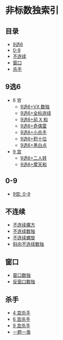 # 非标数独索引
<!-- START doctoc generated TOC please keep comment here to allow auto update -->
<!-- DON'T EDIT THIS SECTION, INSTEAD RE-RUN doctoc TO UPDATE -->
## 目录

- [9选6](#9%E9%80%896)
- [0-9](#0-9)
- [不连续](#%E4%B8%8D%E8%BF%9E%E7%BB%AD)
- [窗口](#%E7%AA%97%E5%8F%A3)
- [杀手](#%E6%9D%80%E6%89%8B)

<!-- END doctoc generated TOC please keep comment here to allow auto update -->

## 9选6

- 6 宫
  - [9选6+VX 数独](6宫/混合类/9选6+VX数独.md)
  - [9选6+全标连续](6宫/混合类/9选6+全标连续.md)
  - [9选6+前 X 和](6宫/混合类/9选6+前X和.md)
  - [9选6+奇偶雷](6宫/混合类/9选6+奇偶雷.md)
  - [9选6+小杀手](6宫/混合类/9选6+小杀手.md)
  - [9选6+积十位](6宫/混合类/9选6+积十位.md)
  - [9选6+黑白点](6宫/混合类/9选6+黑白点.md)
- [9 宫](9宫/混合类/README.md#9选6)
  - [9选6+二人转](9宫/混合类/9选6+二人转.md)
  - [9选6+摩天和](9宫/混合类/9选6+摩天和.md)

## 0-9

- [9宫: 0-9](9宫/混合类/README.md#0-9)

## 不连续

- [不连续魔方](魔方/不连续魔方.md)
- [不连续数独](9宫/计算类/内提示类/单标类/连续类/不连续数独.md)
- [不连续螺旋](9宫/计算类/内提示类/单标类/连续类/不连续螺旋.md)
- [斜向不连续数独](9宫/计算类/内提示类/单标类/连续类/斜向不连续数独.md)

## 窗口

- [窗口数独](9宫/额外区域类/绝对区域/额外宫类/窗口数独.md)
- [反窗口数独](9宫/额外区域类/绝对区域/反窗口数独.md)

## 杀手

- [4 宫杀手](4宫/计算类/杀手数独.md)
- [6 宫杀手](6宫/计算类/杀手数独.md)
- [9 宫杀手](9宫/计算类/内提示类/杀手数独.md)
- [一题一类](https://logic-masters.de/Raetselportal/Suche/erweitert.php?tag_id=9201)
